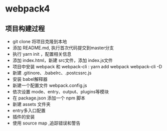 # webpack4
## 项目构建过程
- git clone 将项目克隆到本地
- 添加 README.md, 执行首次代码提交到master分支
- 执行 yarn init ，配置相关信息
- 添加 index.html，新建 src文件，添加 index.js文件
- 项目中安装 webpack 和 webpack-cli : yarn add webpack webpack-cli -D
- 新建 .gitinore、.babelrc、.postcssrc.js
- 安装 babel解释器
- 新建一个配置文件 webpack.config.js
- 依次设置 mode、entry、output、plugins等模块
- 在 package.json 添加一个 npm 脚本
- 新建 assets 文件夹
- entry多入口配置
- 插件的安装
- 使用 source map ,追踪错误和警告
